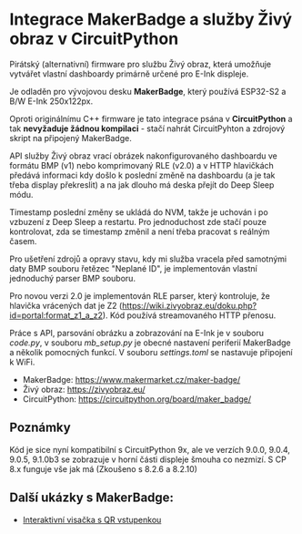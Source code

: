 # Integrace MakerBadge a služby Živý obraz v CircuitPython

Pirátský (alternativní) firmware pro službu Živý obraz, která umožňuje vytvářet vlastní dashboardy primárně určené pro E-Ink displeje.

Je odladěn pro vývojovou desku **MakerBadge**, který používá ESP32-S2 a B/W E-Ink 250x122px.

Oproti originálnímu C++ firmware je tato integrace psána v **CircuitPython** a tak **nevyžaduje žádnou kompilaci** - stačí nahrát CircuitPyhton a zdrojový skript na připojený MakerBadge.

API služby Živý obraz vrací obrázek nakonfigurovaného dashboardu ve formátu BMP (v1) nebo komprimovaný RLE (v2.0) a v HTTP hlavičkách předává informaci kdy došlo k poslední změně na dashboardu (a je tak třeba display překreslit) a na jak dlouho má deska přejít do Deep Sleep módu.

Timestamp poslední změny se ukládá do NVM, takže je uchován i po vzbuzení z Deep Sleep a restartu. Pro jednoduchost zde stačí pouze kontrolovat, zda se timestamp změnil a není třeba pracovat s reálným časem.

Pro ušetření zdrojů a opravy stavu, kdy mi služba vracela před samotnými daty BMP souboru řetězec "Neplané ID", je implementován vlastní jednoduchý parser BMP souboru.

Pro novou verzi 2.0 je implementován RLE parser, který kontroluje, že hlavička vrácených dat je Z2 (https://wiki.zivyobraz.eu/doku.php?id=portal:format_z1_a_z2). Kód používá streamovaného HTTP přenosu.

Práce s API, parsování obrázku a zobrazování na E-Ink je v souboru *code.py*, v souboru *mb_setup.py* je obecné nastavení periferií MakerBadge a několik pomocných funkcí. V souboru *settings.toml* se nastavuje připojení k WiFi.

- MakerBadge: https://www.makermarket.cz/maker-badge/
- Živý obraz: https://zivyobraz.eu/
- CircuitPython: https://circuitpython.org/board/maker_badge/

## Poznámky
Kód je sice nyní kompatibilní s CircuitPython 9x, ale ve verzích 9.0.0, 9.0.4, 9.0.5, 9.1.0b3 se zobrazuje v horní části displeje šmouha co nezmizí. S CP 8.x funguje vše jak má (Zkoušeno s 8.2.6 a 8.2.10)

## Další ukázky s MakerBadge:
- [Interaktivní visačka s QR vstupenkou](https://github.com/MakerClassCZ/Events/tree/main/2023-09-15-PyconCZ/badge)
